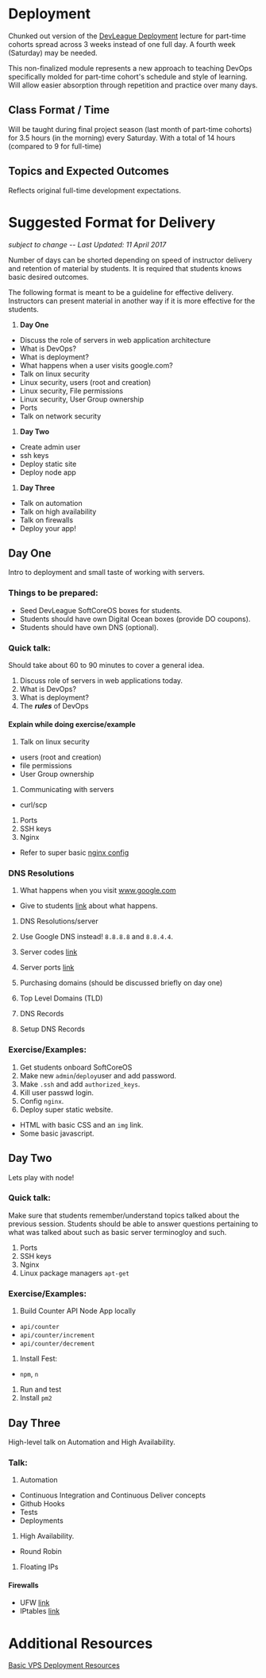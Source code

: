 # Deployment

Chunked out version of the [DevLeague Deployment](https://github.com/devleague/DevLeague-Modules/blob/master/Deployment/README.md) lecture for part-time cohorts spread across 3 weeks instead of one full day. A fourth week (Saturday) may be needed.

This non-finalized module represents a new approach to teaching DevOps specifically molded for part-time cohort's schedule and style of learning. Will allow easier absorption through repetition and practice over many days.

## Class Format / Time

Will be taught during final project season (last month of part-time cohorts) for 3.5 hours (in the morning) every Saturday. With a total of 14 hours (compared to 9 for full-time)

## Topics and Expected Outcomes

Reflects original full-time development expectations.

# Suggested Format for Delivery

_subject to change -- Last Updated: 11 April 2017_

Number of days can be shorted depending on speed of instructor delivery and retention of material by students. It is required that students knows basic desired outcomes.

The following format is meant to be a guideline for effective delivery. Instructors can present material in another way if it is more effective for the students.

1. **Day One**
  - Discuss the role of servers in web application architecture
  - What is DevOps?
  - What is deployment?
  - What happens when a user visits google.com?
  - Talk on linux security
  - Linux security, users (root and creation)
  - Linux security, File permissions
  - Linux security, User Group ownership
  - Ports
  - Talk on network security
1. **Day Two**
  - Create admin user
  - ssh keys
  - Deploy static site
  - Deploy node app
1. **Day Three**
  - Talk on automation
  - Talk on high availability
  - Talk on firewalls
  - Deploy your app!

## Day One

Intro to deployment and small taste of working with servers.

### Things to be prepared:

- Seed DevLeague SoftCoreOS boxes for students.
- Students should have own Digital Ocean boxes (provide DO coupons).
- Students should have own DNS (optional).

### Quick talk:

Should take about 60 to 90 minutes to cover a general idea.

1. Discuss role of servers in web applications today.
1. What is DevOps?
1. What is deployment?
1. The ***rules*** of DevOps

#### Explain while doing exercise/example
1. Talk on linux security
  - users (root and creation)
  - file permissions
  - User Group ownership
1. Communicating with servers
  - curl/scp
1. Ports
1. SSH keys
1. Nginx
  - Refer to super basic [nginx config](https://github.com/devleague/Basic-VPS-Deployment-Resources/blob/master/node-app/single.conf)

### DNS Resolutions
1. What happens when you visit www.google.com
  - Give to students [link](https://github.com/alex/what-happens-when) about what happens.
1. DNS Resolutions/server
1. Use Google DNS instead! `8.8.8.8` and `8.8.4.4`.
1. Server codes [link](https://gist.github.com/sgnl/11084b28e28a18ee6a64)
1. Server ports [link](https://en.wikipedia.org/wiki/List_of_TCP_and_UDP_port_numbers)
1. Purchasing domains (should be discussed briefly on day one)
1. Top Level Domains (TLD)
1. DNS Records

1. Setup DNS Records

### Exercise/Examples:
1. Get students onboard SoftCoreOS
1. Make new `admin`/`deploy`user and add password.
1. Make `.ssh` and add `authorized_keys`.
1. Kill user passwd login.
1. Config `nginx`.
1. Deploy super static website.
  - HTML with basic CSS and an `img` link.
  - Some basic javascript.

## Day Two

Lets play with node!

### Quick talk:

Make sure that students remember/understand topics talked about the previous session. Students should be able to answer questions pertaining to what was talked about such as basic server terminogloy and such.

1. Ports
1. SSH keys
1. Nginx
1. Linux package managers `apt-get`

### Exercise/Examples:

1. Build Counter API Node App locally
  - `api/counter`
  - `api/counter/increment`
  - `api/counter/decrement`
1. Install Fest:
  - `npm`, `n`
1. Run and test
1. Install `pm2`

## Day Three

High-level talk on Automation and High Availability.

### Talk:
1. Automation
  - Continuous Integration and Continuous Deliver concepts
  - Github Hooks
  - Tests
  - Deployments
1. High Availability.
  - Round Robin
1. Floating IPs

#### Firewalls

- UFW [link](https://www.digitalocean.com/community/tutorials/how-to-setup-a-firewall-with-ufw-on-an-ubuntu-and-debian-cloud-server)
- IPtables [link](https://www.digitalocean.com/community/tutorials/how-to-set-up-a-firewall-using-iptables-on-ubuntu-14-04)

# Additional Resources

[Basic VPS Deployment Resources](https://github.com/devleague/Basic-VPS-Deployment-Resources)

